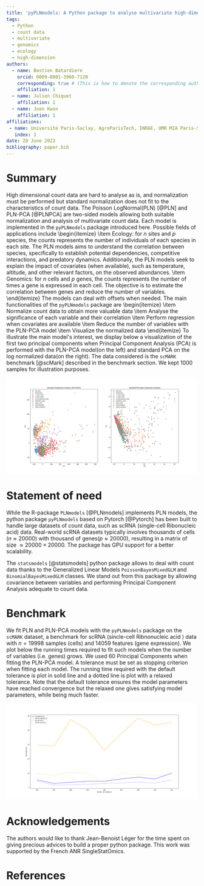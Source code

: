 ```yaml
---
title: 'pyPLNmodels: A Python package to analyse multivariate high-dimensional count data'
tags:
  - Python
  - count data
  - multivariate
  - genomics
  - ecology
  - high-dimension
authors:
  - name: Bastien Batardiere
    orcid: 0009-0001-3960-7120
    corresponding: true # (This is how to denote the corresponding author)
    affiliation: 1
  - name: Julien Chiquet
    affiliation: 1
  - name: Joon Kwon
    affiliation: 1
affiliations:
 - name: Université Paris-Saclay, AgroParisTech, INRAE, UMR MIA Paris-Saclay
   index: 1
date: 28 June 2023
bibliography: paper.bib
---
```


# Summary
High dimensional count data are hard to analyse as is, and normalization must
be performed but standard normalization does not fit to the characteristics of
count data. The Poisson LogNormal(PLN)  [@PLN] and PLN-PCA [@PLNPCA] are two-sided models allowing both suitable
normalization and analysis of multivariate count data. Each model is implemented in the `pyPLNmodels` package introduced here.
Possible fields of applications include
\begin{itemize}
\item Ecology: for $n$ sites and $p$ species, the counts represents the number of individuals of
  each species in each site. The PLN models aims to understand the correlation between
  species, specifically to establish potential dependencies, competitive
  interactions, and predatory dynamics. Additionally, the PLN models seek to
  explain the impact of covariates (when available), such as temperature, altitude, and other
  relevant factors, on the observed abundances.
\item Genomics: for $n$ cells and $p$ genes, the counts represents the number
  of times a gene is expressed in each cell. The objective is to estimate the
  correlation between genes and reduce the number of variables.
\end{itemize}
The models can deal with offsets when needed. The main functionalities of the `pyPLNmodels` package are
\begin{itemize}
\item Normalize count data to obtain more valuable data
\item Analyse the significance of each variable and their correlation
\item Perform regression when covariates are available
\item Reduce the number of variables with the PLN-PCA model
\item Visualize the normalized data
\end{itemize}
To illustrate the main model's interest, we display below a visualization of the first two principal components when Principal
Component Analysis (PCA) is performed with the PLN-PCA model(on the left) and standard PCA on
the log normalized data(on the right).  The data considered is the `scMARK` benchmark [@scMark] described in the
benchmark section. We kept 1000 samples for illustration purposes.

![PLN-PCA (left) and standard PCA (right).](plnpca_vs_pca.png)

# Statement of need
While the R-package `PLNmodels` [@PLNmodels] implements PLN models, the python package
`pyPLNmodels` based on Pytorch [@Pytorch] has been built to handle
large datasets of count data, such as scRNA (single-cell Ribonucleic acid)
data. Real-world scRNA datasets typically involves thousands of cells ($n \approx 20000$) with
thousand of genes($p \approx 20000$), resulting in a matrix of size $\approx
20000 \times 20000$. The package has GPU support for a better scalability.

The `statsmodels` [@statsmodels] python package allows to deal with count data
thanks to the Generalized Linear Models `PoissonBayesMixedGLM` and
`BinomialBayesMixedGLM` classes. We stand out from this package by allowing covariance
between variables and performing Principal Component Analysis adequate to count data.

# Benchmark
We fit PLN and PLN-PCA models with the `pyPLNmodels` package on the `scMARK` dataset, a benchmark
for scRNA (sincle-cell Ribnonucleic acid ) data with
$n=19998$ samples (cells) and 14059 features (gene expression). We plot below the
running times required to fit such models when the number of variables (i.e.
genes) grows. We used 60 Principal Components when fitting the PLN-PCA model. A tolerance must be set as stopping criterion when fitting each model. The running
time required with the default tolerance is plot in solid line and a dotted line is plot with a relaxed tolerance. Note
that the default tolerance ensures the model parameters have reached
convergence but the relaxed one gives satisfying model parameters, while being
much faster.



![Running time analysis on the scMARK benchmark.](illustration.png)




# Acknowledgements
The authors would like to thank Jean-Benoist Léger for the time spent on giving
precious advices to build a proper python package. This work was
supported by the French ANR SingleStatOmics.
<!-- # Mathematics -->

<!-- Single dollars ($) are required for inline mathematics e.g. $f(x) = e^{\pi/x}$ -->

<!-- Double dollars make self-standing equations: -->

<!-- $$\Theta(x) = \left\{\begin{array}{l} -->
<!-- 0\textrm{ if } x < 0\cr -->
<!-- 1\textrm{ else} -->
<!-- \end{array}\right.$$ -->

<!-- You can also use plain \LaTeX for equations -->
<!-- \begin{equation}\label{eq:fourier} -->
<!-- \hat f(\omega) = \int_{-\infty}^{\infty} f(x) e^{i\omega x} dx -->
<!-- \end{equation} -->
<!-- and refer to \autoref{eq:fourier} from text. -->

<!-- # Citations -->

<!-- Citations to entries in paper.bib should be in -->
<!-- [rMarkdown](http://rmarkdown.rstudio.com/authoring_bibliographies_and_citations.html) -->
<!-- format. -->

<!-- If you want to cite a software repository URL (e.g. something on GitHub without a preferred -->
<!-- citation) then you can do it with the example BibTeX entry below for @fidgit. -->

<!-- For a quick reference, the following citation commands can be used: -->
<!-- - `@author:2001`  ->  "Author et al. (2001)" -->
<!-- - `[@author:2001]` -> "(Author et al., 2001)" -->
<!-- - `[@author1:2001; @author2:2001]` -> "(Author1 et al., 2001; Author2 et al., 2002)" -->

<!-- # Figures -->

<!-- Figures can be included like this: -->
<!-- ![Caption for example figure.\label{fig:example}](figure.png) -->
<!-- and referenced from text using \autoref{fig:example}. -->

<!-- Figure sizes can be customized by adding an optional second parameter: -->
<!-- ![Caption for example figure.](figure.png){ width=20% } -->

<!-- # Mathematical details -->
<!--  We introduce here the Poisson lognormal (PLN)  model PLNcite. Let $n,p,d,q \in \mathbb N_{\star}^4$. We consider: -->
<!-- \begin{itemize} -->
<!-- \item $n$ cells $(i=1,\ldots,n)$ -->

<!-- \item $p$ genes $(j=1,\ldots,p)$ -->

<!-- \item $n$ measures $X_{i}=\left(x_{i h}\right)_{1 \leq h \leq d}$ : -->
<!-- $X_{i h}=$ given descriptor (covariate) for cell $i$. -->

<!-- \item $n$  measures $Y_i = (Y_{i j})_{1\leq j \leq p}$ : $Y_{ij}$ corresponds to the number of times the gene $j$ is expressed in cell $i$. -->

<!-- \end{itemize} -->
<!-- We assume that for all ${1 \leq i \leq n}$, the observed abundances $\left(Y_{i -->
<!-- j}\right)_{1 \leq j \leq p}$ are independent conditionally on a latent variable -->
<!-- $Z_{i} \in \mathbb R^{p} $ such that: -->


<!-- \renewcommand{\arraystretch}{1.5}   % stretching -->
<!-- \begin{equation}\label{model} -->
<!-- \begin{array}{c} -->
<!-- W_{i}  \sim \mathcal{N}\left(0, I_{q}\right) \\ -->
<!-- Z_{i} = \beta^{\top}X_i + CW_i  \\ -->
<!--  \left(Y_{i j}  \mid Z_{i j} \right)  \sim \mathcal{P}\left(\exp \left(o_{i j} +Z_{i j}\right)\right) \\ -->
<!-- \end{array} -->
<!-- \end{equation} -->
<!-- \renewcommand{\arraystretch}{1} -->
<!-- where $O = (o_{ij})_{1\leq i\leq n, 1\leq j\leq p}$ are known offsets, $\beta = (\beta _{kj})_{1 \leq k \leq d, 1 \leq j \leq p}$ is an unknown regression parameter and $C \in \mathbb R ^ {p\times q}$ (unknown) sends the latent variable $W_i$ from a space of dimension $q$ to a space of dimension $p$. For $ i_0 \neq i_1 $, we assume $W_{i_0} \independent W_{i_1}$ so that   $ Y_{i_0} \independent Y_{i_1} $. We denote $ Y \in \mathbb R ^ {n\times p}$ (resp. $X\in \mathbb R ^ {n\times d},Z \in \mathbb R ^ {n\times p}$) the matrix obtained by stacking the $Y_i$'s (resp. $X_i, Z_i$) in line. -->

<!-- Note that mulitplying $C$ by an orthogonal matrix does not modify the model, so that $C$ is not identifiable. The unknown (and identifiable) parameter is $\theta = (\Sigma,\beta)$, where $\Sigma = CC^{\top}$ is the covariance matrix of each $Z_i$. The dimension $q\leq p$ is a hyperparameter that also needs to be tuned. We will consider two very different cases : -->
<!-- \begin{itemize} -->
<!-- \item p=q -->
<!-- \item q<p -->
<!-- \end{itemize} -->
# References
